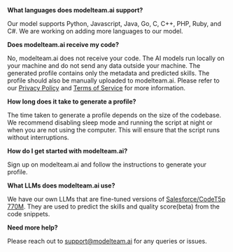 **What languages does modelteam.ai support?**

Our model supports Python, Javascript, Java, Go, C, C++, PHP, Ruby, and C#. We are working on adding more languages to our model.

**Does modelteam.ai receive my code?**

No, modelteam.ai does not receive your code. The AI models run locally on your machine and do not send any data outside your machine. The generated profile contains only the metadata and predicted skills. The profile should also be manually uploaded to modelteam.ai. Please refer to our [Privacy Policy](https://modelteam.ai/#privacy) and [Terms of Service](https://modelteam.ai/#terms) for more information.

**How long does it take to generate a profile?**

The time taken to generate a profile depends on the size of the codebase. We recommend disabling sleep mode and running the script at night or when you are not using the computer. This will ensure that the script runs without interruptions.

**How do I get started with modelteam.ai?**

Sign up on modelteam.ai and follow the instructions to generate your profile.

**What LLMs does modelteam.ai use?**

We have our own LLMs that are fine-tuned versions of [Salesforce/CodeT5p 770M](https://huggingface.co/Salesforce/CodeT5P-770M). They are used to predict the skills and quality score(beta) from the code snippets.

**Need more help?**

Please reach out to support@modelteam.ai for any queries or issues.
